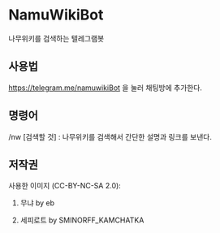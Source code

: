 # NamuWikiBot
나무위키를 검색하는 텔레그램봇

## 사용법
https://telegram.me/namuwikiBot 을 눌러 채팅방에 추가한다.

## 명령어
/nw [검색할 것] : 나무위키를 검색해서 간단한 설명과 링크를 보낸다.

## 저작권
사용한 이미지 (CC-BY-NC-SA 2.0):

1. 무냐 by eb

2. 세피로트 by SMINORFF_KAMCHATKA
